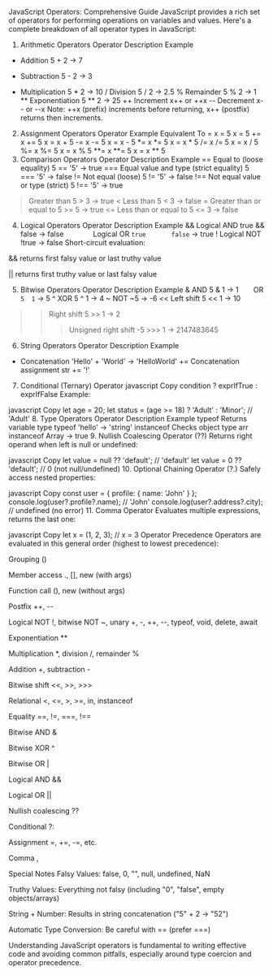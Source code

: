 JavaScript Operators: Comprehensive Guide
JavaScript provides a rich set of operators for performing operations on variables and values. Here's a complete breakdown of all operator types in JavaScript:

1. Arithmetic Operators
Operator	Description	Example
+	Addition	5 + 2 → 7
-	Subtraction	5 - 2 → 3
*	Multiplication	5 * 2 → 10
/	Division	5 / 2 → 2.5
%	Remainder	5 % 2 → 1
**	Exponentiation	5 ** 2 → 25
++	Increment	x++ or ++x
--	Decrement	x-- or --x
Note: ++x (prefix) increments before returning, x++ (postfix) returns then increments.

2. Assignment Operators
Operator	Example	Equivalent To
=	x = 5	x = 5
+=	x += 5	x = x + 5
-=	x -= 5	x = x - 5
*=	x *= 5	x = x * 5
/=	x /= 5	x = x / 5
%=	x %= 5	x = x % 5
**=	x **= 5	x = x ** 5
3. Comparison Operators
Operator	Description	Example
==	Equal to (loose equality)	5 == '5' → true
===	Equal value and type (strict equality)	5 === '5' → false
!=	Not equal (loose)	5 != '5' → false
!==	Not equal value or type (strict)	5 !== '5' → true
>	Greater than	5 > 3 → true
<	Less than	5 < 3 → false
>=	Greater than or equal to	5 >= 5 → true
<=	Less than or equal to	5 <= 3 → false
4. Logical Operators
Operator	Description	Example
&&	Logical AND	true && false → false
`		`	Logical OR	`true		false` → true
!	Logical NOT	!true → false
Short-circuit evaluation:

&& returns first falsy value or last truthy value

|| returns first truthy value or last falsy value

5. Bitwise Operators
Operator	Description	Example
&	AND	5 & 1 → 1
`	`	OR	`5	1` → 5
^	XOR	5 ^ 1 → 4
~	NOT	~5 → -6
<<	Left shift	5 << 1 → 10
>>	Right shift	5 >> 1 → 2
>>>	Unsigned right shift	-5 >>> 1 → 2147483645
6. String Operators
Operator	Description	Example
+	Concatenation	'Hello' + 'World' → 'HelloWorld'
+=	Concatenation assignment	str += '!'
7. Conditional (Ternary) Operator
javascript
Copy
condition ? exprIfTrue : exprIfFalse
Example:

javascript
Copy
let age = 20;
let status = (age >= 18) ? 'Adult' : 'Minor'; // 'Adult'
8. Type Operators
Operator	Description	Example
typeof	Returns variable type	typeof 'hello' → 'string'
instanceof	Checks object type	arr instanceof Array → true
9. Nullish Coalescing Operator (??)
Returns right operand when left is null or undefined:

javascript
Copy
let value = null ?? 'default'; // 'default'
let value = 0 ?? 'default'; // 0 (not null/undefined)
10. Optional Chaining Operator (?.)
Safely access nested properties:

javascript
Copy
const user = { profile: { name: 'John' } };
console.log(user?.profile?.name); // 'John'
console.log(user?.address?.city); // undefined (no error)
11. Comma Operator
Evaluates multiple expressions, returns the last one:

javascript
Copy
let x = (1, 2, 3); // x = 3
Operator Precedence
Operators are evaluated in this general order (highest to lowest precedence):

Grouping ()

Member access ., [], new (with args)

Function call (), new (without args)

Postfix ++, --

Logical NOT !, bitwise NOT ~, unary +, -, ++, --, typeof, void, delete, await

Exponentiation **

Multiplication *, division /, remainder %

Addition +, subtraction -

Bitwise shift <<, >>, >>>

Relational <, <=, >, >=, in, instanceof

Equality ==, !=, ===, !==

Bitwise AND &

Bitwise XOR ^

Bitwise OR |

Logical AND &&

Logical OR ||

Nullish coalescing ??

Conditional ?:

Assignment =, +=, -=, etc.

Comma ,

Special Notes
Falsy Values: false, 0, "", null, undefined, NaN

Truthy Values: Everything not falsy (including "0", "false", empty objects/arrays)

String + Number: Results in string concatenation ("5" + 2 → "52")

Automatic Type Conversion: Be careful with == (prefer ===)

Understanding JavaScript operators is fundamental to writing effective code and avoiding common pitfalls, especially around type coercion and operator precedence.
